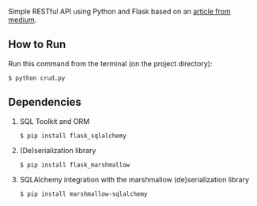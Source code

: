Simple RESTful API using Python and Flask based on an [article from medium](https://medium.com/python-pandemonium/build-simple-restful-api-with-python-and-flask-part-2-724ebf04d12).

## How to Run
Run this command from the terminal (on the project directory):

`$ python crud.py`

## Dependencies
1. SQL Toolkit and ORM

	`$ pip install flask_sqlalchemy`

2. (De)serialization library
	
	`$ pip install flask_marshmallow`
	
3. SQLAlchemy integration with the marshmallow (de)serialization library
	
	`$ pip install marshmallow-sqlalchemy`
	
